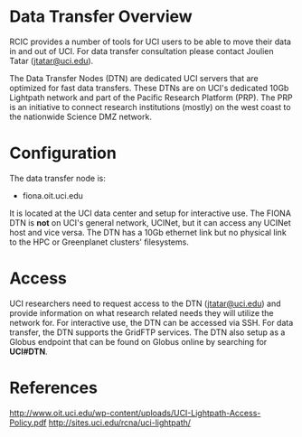 # Data Transfer Overview

RCIC provides a number of tools for UCI users to be able to move their data in and out of UCI.  For data transfer consultation
please contact Joulien Tatar (jtatar@uci.edu).

The Data Transfer Nodes (DTN) are dedicated UCI servers that are optimized for fast data transfers.  These DTNs are on UCI's dedicated 10Gb Lightpath network and part of the Pacific Research Platform (PRP).  The PRP is an initiative to connect research institutions (mostly) on the west coast to the nationwide Science DMZ network.

# Configuration

The data transfer node is:

* fiona.oit.uci.edu 

It is located at the UCI data center and setup for interactive use.  The FIONA DTN is **not** on UCI's general network, UCINet, but it can access any UCINet host and vice versa.  The DTN has a 10Gb ethernet link but no physical link to the HPC or Greenplanet clusters' filesystems.

# Access

UCI researchers need to request access to the DTN (jtatar@uci.edu) and provide information on what research related needs they will utilize the network for.  For interactive use, the DTN can be accessed via SSH.  For data transfer, the DTN supports the GridFTP services.  The DTN also setup as a Globus endpoint that can be found on Globus online by searching for **UCI#DTN**.

# References
http://www.oit.uci.edu/wp-content/uploads/UCI-Lightpath-Access-Policy.pdf
http://sites.uci.edu/rcna/uci-lightpath/

